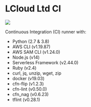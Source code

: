 # LCloud Ltd CI

[![](https://images.microbadger.com/badges/image/lcloud/ci.svg)](https://microbadger.com/images/lcloud/ci "Get your own image badge on microbadger.com")

Continuous Integration (CI) runner with:

* Python (2.7 & 3.8)
* AWS CLI (v1.19.87)
* AWS SAM CLI (v1.24.0)
* Node.js (v14)
* Serverless Framework (v2.44.0)
* Ruby (v2.4)
* curl, jq, unzip, wget, zip
* docker (v19.03)
* cfn-flip (v1.2.3)
* cfn-lint (v0.50.0)
* cfn_nag (v0.6.23)
* tflint (v0.28.1)
